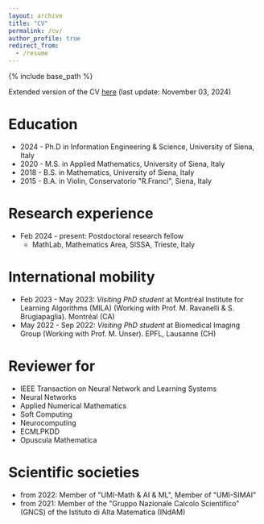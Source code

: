 ```yaml
---
layout: archive
title: "CV"
permalink: /cv/
author_profile: true
redirect_from:
  - /resume
---
```


{% include base_path %}

Extended version of the CV <a href="/files/Giuseppe_Alessio_DInverno_CV.pdf" target="_blank">here</a> (last update: November 03, 2024)



Education
======
* 2024 - Ph.D in Information Engineering & Science, University of Siena, Italy
* 2020 - M.S. in Applied Mathematics, University of Siena, Italy 
* 2018 - B.S. in Mathematics, University of Siena, Italy
* 2015 - B.A. in Violin, Conservatorio "R.Franci", Siena, Italy 

Research experience
=====
* Feb 2024 - present: Postdoctoral research fellow
  * MathLab, Mathematics Area, SISSA, Trieste, Italy

  
International mobility
=====
* Feb 2023 - May 2023: <em>Visiting PhD student</em> at Montréal Institute for Learning Algorithms (MILA) (Working with Prof. M. Ravanelli & S. Brugiapaglia). Montréal (CA)
* May 2022 - Sep 2022: <em>Visiting PhD student</em> at Biomedical Imaging Group (Working with Prof. M. Unser). EPFL, Lausanne (CH)


<!-- continua a modificare

Project participations
=====
* <em>"RETURN - multi-Risk sciEnce for resilienT commUnities undeR a changiNg climate"</em> project, MUR-PNRR  Extended Partnership PE3 on Natural Risks Next-Generation EU (Scientific head Antonia Larese)

* Research Unit <em>“Vector- and Tensor-Valued Surface PDEs” (FOR 3013)</em>, German Research Foundation DFG (PI Axel Voigt)

* <em>"NEMESIS - NumErical MEthods for the SImulation of the impact of extreme hazards on
Structures and landscape"</em> project, University of Padua (PI Antonia Larese)

* <em>"HYDROSEM: Fluvial and tidal meanders of the Venetian-Po plain: from hydrodynamics to stratigraphy”</em> project (Progetto di Eccellenza CARIPARO 2017, PI Massimiliano Ghinassi)

* UniPD-SID-2016 project <em>“Approximation and discretization of PDEs on Manifolds for Environmental Modeling”</em>, University of Padua (PI Mario Putti)

Awards and fellowships
=====
* 2020: Nomination from the Doctoral School of Mathematical Sciences (University of Padua) to the national prize “con.Science”

* 2018: Grant for a (6 months) period abroad from “Fondazione Ing. Aldo Gini”

* 2014: <em>ERASMUS+ Programme</em> scholarship for a (1 semester) period abroad -->

Reviewer for
=====
* IEEE Transaction on Neural Network and Learning Systems
* Neural Networks
* Applied Numerical Mathematics
* Soft Computing
* Neurocomputing
* ECMLPKDD
* Opuscula Mathematica


Scientific societies
=====
* from 2022: Member of "UMI-Math & AI & ML", Member of "UMI-SIMAI"
* from 2021: Member of the "Gruppo Nazionale Calcolo Scientifico" (GNCS) of the Istituto di Alta Matematica (INdAM)

